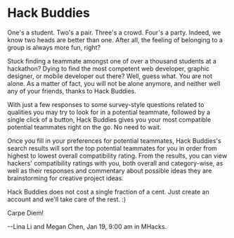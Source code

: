 Hack Buddies
======

One's a student. Two's a pair. Three's a crowd. Four's a party. Indeed, we know two heads are better than one. After all, the feeling of belonging to a group is always more fun, right?

Stuck finding a teammate amongst one of over a thousand students at a hackathon? Dying to find the most competent web developer, graphic designer, or mobile developer out there? Well, guess what. You are not alone. As a matter of fact, you will not be alone anymore, and neither well any of your friends, thanks to Hack Buddies.

With just a few responses to some survey-style questions related to qualities you may try to look for in a potential teammate, followed by a single click of a button, Hack Buddies gives you your most compatible potential teammates right on the go. No need to wait.

Once you fill in your preferences for potential teammates, Hack Buddies's search results will sort the top potential teammates for you in order from highest to lowest overall compatibility rating. From the results, you can view hackers' compatibility ratings with you, both overall and category-wise, as well as their responses and commentary about possible ideas they are brainstorming for creative project ideas.

Hack Buddies does not cost a single fraction of a cent. Just create an account and we'll take care of the rest. :)

Carpe Diem!

--Lina Li and Megan Chen, Jan 19, 9:00 am in MHacks.
